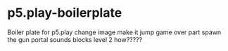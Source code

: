 # p5.play-boilerplate
Boiler plate for p5.play
change image
make it jump
game over part
spawn the gun
portal 
sounds
blocks
level 2 how?????
